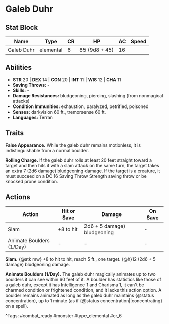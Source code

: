 # Galeb Duhr

## Stat Block

| Name | Type | CR | HP | AC | Speed |
|------|------|----|----|----|-------|
| Galeb Duhr | elemental | 6 | 85 (9d8 + 45) | 16 |  |

## Abilities

- **STR** 20 | **DEX** 14 | **CON** 20 | **INT** 11 | **WIS** 12 | **CHA** 11
- **Saving Throws:** -  
- **Skills:** -  
- **Damage Resistances:** bludgeoning, piercing, slashing (from nonmagical attacks)  
- **Condition Immunities:** exhaustion, paralyzed, petrified, poisoned  
- **Senses:** darkvision 60 ft., tremorsense 60 ft.  
- **Languages:** Terran

## Traits

**False Appearance.** While the galeb duhr remains motionless, it is indistinguishable from a normal boulder.

**Rolling Charge.** If the galeb duhr rolls at least 20 feet straight toward a target and then hits it with a slam attack on the same turn, the target takes an extra 7 (2d6 damage) bludgeoning damage. If the target is a creature, it must succeed on a DC 16 Saving Throw Strength saving throw or be knocked prone condition.


## Actions

| Action | Hit or Save | Damage | On Save |
|--------|--------------|--------|----------|
| Slam | +8 to hit | 2d6 + 5 damage) bludgeoning | - |
| Animate Boulders (1/Day) | - | - | - |

**Slam.** {@atk mw} +8 to hit to hit, reach 5 ft., one target. {@h}12 (2d6 + 5 damage) bludgeoning damage.

**Animate Boulders (1/Day).** The galeb duhr magically animates up to two boulders it can see within 60 feet of it. A boulder has statistics like those of a galeb duhr, except it has Intelligence 1 and Charisma 1, it can't be charmed condition or frightened condition, and it lacks this action option. A boulder remains animated as long as the galeb duhr maintains {@status concentration}, up to 1 minute (as if {@status concentration||concentrating} on a spell).


^Tags: #combat_ready #monster #type_elemental #cr_6
